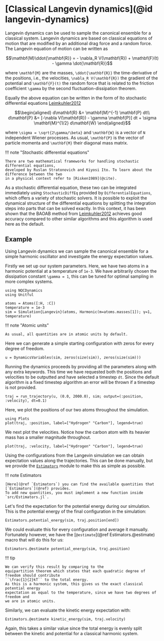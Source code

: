 # [Classical Langevin dynamics](@id langevin-dynamics)

Langevin dynamics can be used to sample the canonical ensemble for a classical system.
Langevin dynamics are based on classical equations of motion that are modified by
an additional drag force and a random force.
The Langevin equation of motion can be written as
```math
\mathbf{M}\ddot{\mathbf{R}} = - \nabla_R V(\mathbf{R}) + \mathbf{F}(t) - \gamma \dot{\mathbf{R}}
```
where ``\mathbf{M}`` are the masses, ``\ddot{\mathbf{R}}`` the time-derivative of the positions, 
i.e., the velocities, ``\nabla_R V(\mathbf{R})`` the gradient of the potential and ``\mathbf{F}(t)`` the random force
that is related to the friction coefficient ``\gamma`` by the second fluctuation-dissipation theorem.

Equally the above equation can be written in the form of Ito stochastic differential
equations [Leimkuhler2012](@cite)
```math
\begin{aligned}
d\mathbf{R} &= \mathbf{M}^{-1} \mathbf{P} dt\\
d\mathbf{P} &= [-\nabla V(\mathbf{R}) - \gamma \mathbf{P}] dt
+ \sigma \mathbf{M}^{1/2} d\mathbf{W}
\end{aligned}
```
where ``\sigma = \sqrt{2\gamma/\beta}`` and ``\mathbf{W}`` is a vector of ``N`` independent
Wiener processes.
As usual, ``\mathbf{P}`` is the vector of particle momenta and ``\mathbf{M}`` their diagonal mass matrix.

!!! note "Stochastic differential equations"

    There are two mathematical frameworks for handling stochastic differential equations,
    developed by Ruslan Stratonovich and Kiyosi Ito. To learn about the difference between the two
    in a physical context refer to [Risken1989](@cite).

As a stochastic differential equation, these two can be integrated immediately using
`StochasticDiffEq` provided by `DifferentialEquations`, which offers a variety of stochastic
solvers.
It is possible to exploit the dynamical structure of the differential equations
by splitting the integration steps into parts that can be solved exactly. In this context, 
it has been shown that the BAOAB method from [Leimkuhler2012](@cite) achieves good accuracy compared to other
similar algorithms and this algorithm is used here as the default.

## Example

Using Langevin dynamics we can sample the canonical ensemble for a simple harmonic
oscillator and investigate the energy expectation values.

Firstly we set up our system parameters. Here, we have two atoms in a harmonic
potential at a temperature of `1e-3`. We have arbitrarily chosen the dissipation constant
``\gamma = 1``, this can be tuned for optimal sampling in more complex systems. 
```@example langevin
using NQCDynamics
using Unitful

atoms = Atoms([:H, :C])
temperature = 1e-3
sim = Simulation{Langevin}(atoms, Harmonic(m=atoms.masses[1]); γ=1, temperature)
```

!!! note "Atomic units"

    As usual, all quantities are in atomic units by default.

Here we can generate a simple starting configuration with zeros for every degree of freedom.
```@example langevin
u = DynamicsVariables(sim, zeros(size(sim)), zeros(size(sim)))
```

Running the dynamics proceeds by providing all the parameters along with
any extra keywords. This time we have requested both the positions and velocities to be
outputted and have selected a timestep `dt`.
Since the default algorithm is a fixed timestep algorithm an error will be thrown if a
timestep is not provided.
```@example langevin
traj = run_trajectory(u, (0.0, 2000.0), sim; output=(:position, :velocity), dt=0.1)
```

Here, we plot the positions of our two atoms throughout the simulation.
```@example langevin
using Plots
plot(traj, :position, label=["Hydrogen" "Carbon"], legend=true)
```

We next plot the velocities. Notice how the carbon atom with its heavier mass has a smaller
magnitude throughout.
```@example langevin
plot(traj, :velocity, label=["Hydrogen" "Carbon"], legend=true)
```

Using the configurations from the Langevin simulation we can obtain expectation values along
the trajectories.
This can be done manually, but we provide the [`Estimators`](@ref) module to make this
as simple as possible.

!!! note Estimators

    [Here](@ref `Estimators`) you can find the available quantities that [`Estimators`](@ref) provides.
    To add new quantities, you must implement a new function inside `src/Estimators.jl`.

Let's find the expectation for the potential energy during our simulation.
This is the potential energy of the final configuration in the simulation:
```@repl langevin
Estimators.potential_energy(sim, traj.position[end])
```
We could evaluate this for every configuration and average it manually.
Fortunately however, we have the [`@estimate`](@ref Estimators.@estimate) macro that
will do this for us:
```@repl langevin
Estimators.@estimate potential_energy(sim, traj.position)
```

!!! tip

    We can verify this result by comparing to the
    equipartition theorem which states that each quadratic degree of freedom should contribute
    ``\frac{1}{2}kT`` to the total energy.
    As this is a harmonic system, this gives us the exact classical potential energy
    expectation as equal to the temperature, since we have two degrees of freedom and
    we are in atomic units.

Similarly, we can evaluate the kinetic energy expectation with:
```@repl langevin
Estimators.@estimate kinetic_energy(sim, traj.velocity)
```
Again, this takes a similar value since the total energy is evenly split between the kinetic
and potential for a classical harmonic system.
